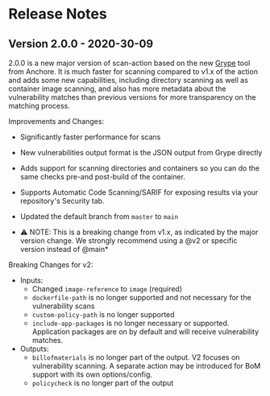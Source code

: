 # Release Notes

## Version 2.0.0 - 2020-30-09

2.0.0 is a new major version of scan-action based on the new [Grype](https://github.com/anchore/grype) tool from Anchore. 
It is much faster for scanning compared to v1.x of the action and adds some new capabilities, including directory scanning as well as container image scanning,
and also has more metadata about the vulnerability matches than previous versions for more transparency on the matching process.

Improvements and Changes:

* Significantly faster performance for scans
* New vulnerabilities output format is the JSON output from Grype directly
* Adds support for scanning directories and containers so you can do the same checks pre-and post-build of the container.
* Supports Automatic Code Scanning/SARIF for exposing results via your repository's Security tab.
* Updated the default branch from `master` to `main`

* :warning: NOTE: This is a breaking change from v1.x, as indicated by the major version change. We strongly recommend using a @v2 or specific version instead of @main*

Breaking Changes for v2:

* Inputs:
  * Changed `image-reference` to `image` (required)
  * `dockerfile-path` is no longer supported and not necessary for the vulnerability scans
  * `custom-policy-path` is no longer supported
  * `include-app-packages` is no longer necessary or supported. Application packages are on by default and will receive vulnerability matches.
* Outputs:
  * `billofmaterials` is no longer part of the output. V2 focuses on vulnerability scanning. A separate action may be introduced for BoM support with its own options/config.
  * `policycheck` is no longer part of the output
